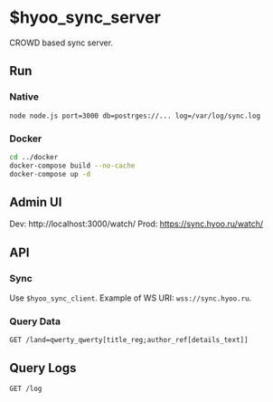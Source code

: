 # $hyoo_sync_server

CROWD based sync server.

## Run

### Native

	node node.js port=3000 db=postrges://... log=/var/log/sync.log
	
### Docker

```sh
cd ../docker
docker-compose build --no-cache
docker-compose up -d
```

## Admin UI

Dev: http://localhost:3000/watch/
Prod: https://sync.hyoo.ru/watch/

## API

### Sync

Use `$hyoo_sync_client`. Example of WS URI: `wss://sync.hyoo.ru`.

### Query Data

	GET /land=qwerty_qwerty[title_reg;author_ref[details_text]]

## Query Logs

	GET /log

